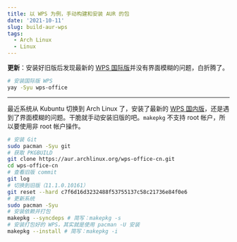 ```yaml
---
title: 以 WPS 为例，手动构建和安装 AUR 的包
date: '2021-10-11'
slug: build-aur-wps
tags:
  - Arch Linux
  - Linux
---
```


**更新**：安装好旧版后发现最新的 [WPS 国际版](https://aur.archlinux.org/packages/wps-office/)并没有界面模糊的问题，白折腾了。

```bash
# 安装国际版 WPS
yay -Syu wps-office
```

---

最近系统从 Kubuntu 切换到 Arch Linux 了，安装了最新的 [WPS 国内版](https://aur.archlinux.org/packages/wps-office-cn/)，还是遇到了界面模糊的问题。干脆就手动安装旧版的吧。`makepkg` 不支持 root 帐户，所以要使用非 root 帐户操作。

```bash
# 安装 Git
sudo pacman -Syu git
# 获取 PKGBUILD
git clone https://aur.archlinux.org/wps-office-cn.git
cd wps-office-cn
# 查看旧版 commit
git log
# 切换到旧版（11.1.0.10161）
git reset --hard c7f6d16d3232488f53755137c58c21736e84f0e6
# 更新系统
sudo pacman -Syu
# 安装依赖并打包
makepkg --syncdeps # 简写：makepkg -s
# 安装打包好的 WPS，其实就是使用 pacman -U 安装
makepkg --install # 简写：makepkg -i
```